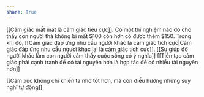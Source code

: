 ```yaml
---
share: True
---
```

[[Cảm giác mất mát là cảm giác tiêu cực]]. Có một thí nghiệm nào đó cho thấy con người thà không bị mất $100 còn hơn có được thêm $150. Trong khi đó, [[Cảm giác đáp ứng nhu cầu người khác là cảm giác tích cực|Cảm giác đáp ứng nhu cầu người khác lại là cảm giác tích cực]]. [[Sự giúp đỡ người khác làm con người cảm thấy cuộc sống có ý nghĩa]]
[[Tiền tạo cảm giác phải cạnh tranh để có tài nguyên hơn là hợp tác để có nhiều tài nguyên hơn]]

[[Cảm xúc không chỉ khiến ta nhớ tốt hơn, mà còn điều hướng những suy nghĩ tự động]]
